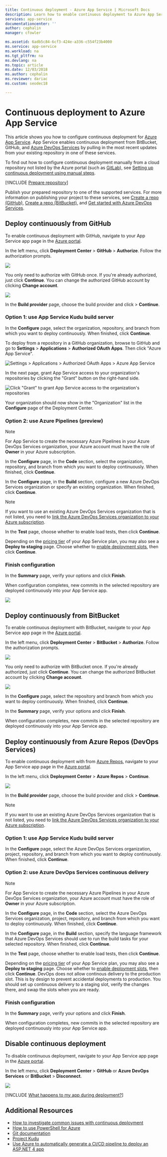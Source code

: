 ```yaml
---
title: Continuous deployment - Azure App Service | Microsoft Docs
description: Learn how to enable continuous deployment to Azure App Service.
services: app-service
documentationcenter: ''
author: cephalin
manager: cfowler

ms.assetid: 6adb5c84-6cf3-424e-a336-c554f23b4000
ms.service: app-service
ms.workload: na
ms.tgt_pltfrm: na
ms.devlang: na
ms.topic: article
ms.date: 12/03/2018
ms.author: cephalin
ms.reviewer: dariac
ms.custom: seodec18

---
```

# Continuous deployment to Azure App Service
This article shows you how to configure continuous deployment for [Azure App Service](overview.md). App Service enables continuous deployment from BitBucket, GitHub, and [Azure DevOps Services](https://www.visualstudio.com/team-services/) by pulling in the most recent updates from your existing repository in one of these services.

To find out how to configure continuous deployment manually from a cloud repository not listed by the Azure portal (such as [GitLab](https://gitlab.com/)), see
[Setting up continuous deployment using manual steps](https://github.com/projectkudu/kudu/wiki/Continuous-deployment#setting-up-continuous-deployment-using-manual-steps).

[!INCLUDE [Prepare repository](../../includes/app-service-deploy-prepare-repo.md)]

Publish your prepared repository to one of the supported services. For more information on publishing your project to these services, see [Create a repo (GitHub)], [Create a repo (BitBucket)], and [Get started with Azure DevOps Services].

## Deploy continuously from GitHub

To enable continuous deployment with GitHub, navigate to your App Service app page in the [Azure portal](https://portal.azure.com).

In the left menu, click **Deployment Center** > **GitHub** > **Authorize**. Follow the authorization prompts. 

![](media/app-service-continuous-deployment/github-choose-source.png)

You only need to authorize with GitHub once. If you're already authorized, just click **Continue**. You can change the authorized GitHub account by clicking **Change account**.

![](media/app-service-continuous-deployment/github-continue.png)

In the **Build provider** page, choose the build provider and click > **Continue**.

### Option 1: use App Service Kudu build server

In the **Configure** page, select the organization, repository, and branch from which you want to deploy continuously. When finished, click **Continue**.

To deploy from a repository in a GitHub organization, browse to GitHub and go to **Settings** > **Applications** > **Authorized OAuth Apps**. Then click "Azure App Service".

![Settings > Applications > Authorized OAuth Apps > Azure App Service](media/app-service-continuous-deployment/github-settings-navigation.png)

In the next page, grant App Service access to your organization's repositories by clicking the "Grant" button on the right-hand side.

![Click "Grant" to grant App Service access to the organization's repositories](media/app-service-continuous-deployment/grant-access.png)

Your organization should now show in the "Organization" list in the **Configure** page of the Deployment Center.

### Option 2: use Azure Pipelines (preview)

> [!NOTE]
> For App Service to create the necessary Azure Pipelines in your Azure DevOps Services organization, your Azure account must have the role of **Owner** in your Azure subscription.
>

In the **Configure** page, in the **Code** section, select the organization, repository, and branch from which you want to deploy continuously. When finished, click **Continue**.

In the **Configure** page, in the **Build** section, configure a new Azure DevOps Services organization or specify an existing organization. When finished, click **Continue**.

> [!NOTE]
> If you want to use an existing Azure DevOps Services organization that is not listed, you need to [link the Azure DevOps Services organization to your Azure subscription](https://github.com/projectkudu/kudu/wiki/Setting-up-a-VSTS-account-so-it-can-deploy-to-a-Web-App).

In the **Test** page, choose whether to enable load tests, then click **Continue**.

Depending on the [pricing tier](https://azure.microsoft.com/pricing/details/app-service/plans/) of your App Service plan, you may also see a **Deploy to staging** page. Choose whether to [enable deployment slots](deploy-staging-slots.md), then click **Continue**.

### Finish configuration

In the **Summary** page, verify your options and click **Finish**.

When configuration completes, new commits in the selected repository are deployed continuously into your App Service app.

![](media/app-service-continuous-deployment/github-finished.png)

## Deploy continuously from BitBucket

To enable continuous deployment with BitBucket, navigate to your App Service app page in the [Azure portal](https://portal.azure.com).

In the left menu, click **Deployment Center** > **BitBucket** > **Authorize**. Follow the authorization prompts. 

![](media/app-service-continuous-deployment/bitbucket-choose-source.png)

You only need to authorize with BitBucket once. If you're already authorized, just click **Continue**. You can change the authorized BitBucket account by clicking **Change account**.

![](media/app-service-continuous-deployment/bitbucket-continue.png)

In the **Configure** page, select the repository and branch from which you want to deploy continuously. When finished, click **Continue**.

In the **Summary** page, verify your options and click **Finish**.

When configuration completes, new commits in the selected repository are deployed continuously into your App Service app.

## Deploy continuously from Azure Repos (DevOps Services)

To enable continuous deployment with from [Azure Repos](https://docs.microsoft.com/azure/devops/repos/index), navigate to your App Service app page in the [Azure portal](https://portal.azure.com).

In the left menu, click **Deployment Center** > **Azure Repos** > **Continue**. 

![](media/app-service-continuous-deployment/vsts-choose-source.png)

In the **Build provider** page, choose the build provider and click > **Continue**.

> [!NOTE]
> If you want to use an existing Azure DevOps Services organization that is not listed, you need to [link the Azure DevOps Services organization to your Azure subscription](https://github.com/projectkudu/kudu/wiki/Setting-up-a-VSTS-account-so-it-can-deploy-to-a-Web-App).

### Option 1: use App Service Kudu build server

In the **Configure** page, select the Azure DevOps Services organization, project, repository, and branch from which you want to deploy continuously. When finished, click **Continue**.

### Option 2: use Azure DevOps Services continuous delivery

> [!NOTE]
> For App Service to create the necessary Azure Pipelines in your Azure DevOps Services organization, your Azure account must have the role of **Owner** in your Azure subscription.
>

In the **Configure** page, in the **Code** section, select the Azure DevOps Services organization, project, repository, and branch from which you want to deploy continuously. When finished, click **Continue**.

In the **Configure** page, in the **Build** section, specify the language framework that Azure DevOps Services should use to run the build tasks for your selected repository. When finished, click **Continue**.

In the **Test** page, choose whether to enable load tests, then click **Continue**.

Depending on the [pricing tier](https://azure.microsoft.com/pricing/details/app-service/plans/) of your App Service plan, you may also see a **Deploy to staging** page. Choose whether to [enable deployment slots](deploy-staging-slots.md), then click **Continue**. DevOps does not allow continous delivery to the production slot. This is by design to prevent accidental deployments to production. You should set up continuous delivery to a staging slot, verify the changes there, and swap the slots when you are ready.

### Finish configuration

In the **Summary** page, verify your options and click **Finish**.

When configuration completes, new commits in the selected repository are deployed continuously into your App Service app.

## Disable continuous deployment

To disable continuous deployment, navigate to your App Service app page in the [Azure portal](https://portal.azure.com).

In the left menu, click **Deployment Center** > **GitHub** or **Azure DevOps Services** or **BitBucket** > **Disconnect**.

![](media/app-service-continuous-deployment/disable.png)

[!INCLUDE [What happens to my app during deployment?](../../includes/app-service-deploy-atomicity.md)]

## Additional Resources

* [How to investigate common issues with continuous deployment](https://github.com/projectkudu/kudu/wiki/Investigating-continuous-deployment)
* [How to use PowerShell for Azure]
* [Git documentation]
* [Project Kudu](https://github.com/projectkudu/kudu/wiki)
* [Use Azure to automatically generate a CI/CD pipeline to deploy an ASP.NET 4 app](https://www.visualstudio.com/docs/build/get-started/aspnet-4-ci-cd-azure-automatic)

[Azure portal]: https://portal.azure.com
[Azure DevOps portal]: https://azure.microsoft.com/services/devops/
[Installing Git]: https://git-scm.com/book/en/Getting-Started-Installing-Git
[How to use PowerShell for Azure]: /powershell/azureps-cmdlets-docs
[Git Documentation]: https://git-scm.com/documentation

[Create a repo (GitHub)]: https://help.github.com/articles/create-a-repo
[Create a repo (BitBucket)]: https://confluence.atlassian.com/get-started-with-bitbucket/create-a-repository-861178559.html
[Get started with Azure DevOps Services]: https://docs.microsoft.com/azure/devops/user-guide/devops-alm-overview
